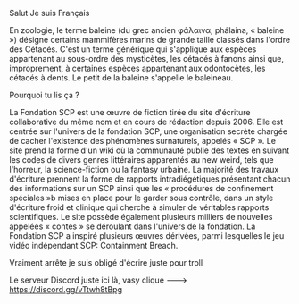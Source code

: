 Salut Je suis Français




En zoologie, le terme baleine (du grec ancien φάλαινα, phálaina, « baleine ») désigne certains mammifères marins de grande taille classés dans l'ordre des Cétacés.
C'est un terme générique qui s'applique aux espèces appartenant au sous-ordre des mysticètes, les cétacés à fanons ainsi que, improprement, 
à certaines espèces appartenant aux odontocètes, les cétacés à dents. Le petit de la baleine s'appelle le baleineau.




Pourquoi tu lis ça ?




La Fondation SCP est une œuvre de fiction tirée du site d'écriture collaborative du même nom et en cours de rédaction depuis 2006. 
Elle est centrée sur l'univers de la fondation SCP, une organisation secrète chargée de cacher l'existence des phénomènes surnaturels, appelés « SCP ». 
Le site prend la forme d'un wiki où la communauté publie des textes en suivant les codes de divers genres littéraires apparentés au new weird, tels que l'horreur, la science-fiction ou la fantasy urbaine.
La majorité des travaux d'écriture prennent la forme de rapports intradiégétiques présentant chacun des informations sur un SCP ainsi que les « procédures de confinement spéciales »b mises en place pour le garder sous contrôle, 
dans un style d'écriture froid et clinique qui cherche à simuler de véritables rapports scientifiques. Le site possède également plusieurs milliers de nouvelles appelées « contes » se déroulant dans l'univers de la fondation.
La Fondation SCP a inspiré plusieurs œuvres dérivées, parmi lesquelles le jeu vidéo indépendant SCP: Containment Breach.


Vraiment arrête je suis obligé d'écrire juste pour troll

Le serveur Discord juste ici là, vasy clique ---> https://discord.gg/vTtwh8tBpg
